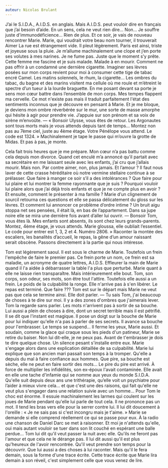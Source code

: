 ```yaml
---
auteur: Nicolas Brulant
---
```


J’ai le S.I.D.A., A.I.D.S. en anglais.
Mais A.I.D.S. peut vouloir dire en français que j’ai besoin d’aide. En un sens, cela ne veut rien dire...
Non… Je souffre juste d'immunodéficience… Rien de plus. Et ce soir, je vais de nouveau rencontrer Marie.
Marie, qui voudrait votre beau nom tourner, il trouverait Aimer
La rue est étrangement vide. Il pleut légèrement. Paris est ainsi, triste et joyeuse sous la pluie.
Je m’allume machinalement une clope et j’en porte ses volutes à mes narines. Je ne fume pas. Juste que le moment s’y prête. Cette femme me fascine et je suis malade. Malade à en mourir.
Comment ne pas offrir à un condamné une dernière cigarette. Imaginer ses lèvres posées sur mon corps revient pour moi à consumer cette tige de tabac encré Camel.
Les matins solennels, le rhum, la cigarette... Les ombres du tabac, du bagne et des marins visitent ma cellule où me roule et m’étreint le spectre d’un tueur à la lourde braguette.
En me posant devant sa porte je sens mon cœur battre dans l’ensemble de mon corps. Mes tempes flappent ma cervelle. Ce mot n'existe pas mais il traduit parfaitement l'état des sentiments inconnus que je découvre en pensant à Marie. Et je me bloque, je deviens mon ombre réverbérée sur le mur, une sorte de masse amorphe qui hésite à agir pour prendre vie.
J’appuie sur son prénom et sa voix de sirène m’envoûte.
— « Bonsoir Ulysse, vous êtes de retour. Les Argonautes sont tous morts mais je vous attends depuis tant de temps… Montez non pas au 7ème ciel, juste au 4ème étage. Votre Pénélope vous attend. Le code est 1324. »
Machinalement je tape le passe qui m’ouvre la grotte de Midas. Et pas à pas, je monte.

Cela fait trois heures que je me prépare. Mon cœur n’a pas battu comme cela depuis mon divorce. Quand cet enculé m’a annoncé qu’il partait avec sa secrétaire en me laissant seule avec les enfants, j’ai cru que j’allais mourir.
Mais non.
Par contre aimer, non, plus jamais.
Et l’amour ? Il faut nous laver de cette crasse héréditaire où notre vermine stellaire continue à se prélasser.
Que faire à manger ce soir s’il a des intolérances ? Que faire pour lui plaire et lui montrer la femme rayonnante que je suis ? Pourquoi vouloir lui plaire alors que j’ai déjà trois enfants et que je ne compte plus en avoir ? Et ensuite, comment le présenter à ma famille ?
Marie d’un clignement de sourcil retourna ces questions et elle se passa délicatement du gloss sur les lèvres.
Et comment lui annoncer ce problème d’ordre intime ?
Un bruit aigu stoppa net ses pensées, il était là, en bas de l’appartement.
Dans sa jupe noire elle se mira une dernière fois avant d’aller lui ouvrir.
— Bonsoir Tom, vous êtes là. Mes enfants sont absents, ils sont chez leurs grands-parents. Montez, 4ème étage, je vous attends. Marie gloussa, elle oubliait l’essentiel. Le code pour entrer est 1, 3, 2 et 4. Numéro 2806. »
Raconter la montée des escaliers, les banalités d’accueil, le repas, la gêne d’un amour naissant serait obscène. Passons directement à la partie qui nous intéresse.

Tom est légèrement saoul. Il est sous le charme de Marie. Toutefois un frein l'empêche de faire le premier pas. Ce frein porte un nom, ce frein est sa maladie, un acronyme de quatre lettres, A.I.D.S.
Effleurer la main de Marie quand il l'a aidée à débarrasser la table l'a plus que perturbé.
Marie quant à elle ne laisse rien transparaître. Mais intérieurement elle bout. Tom, son corps, son odeur, ses mots, son être tout l'attire. Toutefois elle aussi a un frein. Le poids de la culpabilité la ronge. Elle n'arrive pas à s'en libérer.
Le repas est terminé. Que faire ??? Tom est sur le départ mais Marie ne veut pas que cela se termine ainsi. Elle doit parler.
— Tu sais Tom, j'ai beaucoup de choses à te dire sur moi. Il y a des zones d'ombres que j'aimerais lever.
Tom la regarde sans parler. Les mots n'arrivent pas à sortir de sa bouche. Lui aussi a plein de choses à dire, dont un secret terrible mais il est pétrifié. Il se dit que l'instant est magique. Il pose un doigt sur la bouche de Marie pour lui indiquer qu'elle n'a pas à parler de ses secrets. Il avance sa bouche pour l'embrasser. Le temps se suspend... Il ferme les yeux, Marie aussi. Et soudain, comme la glace qui craque sous les pieds d'un patineur, Marie se retire du baiser.
Non lui dit-elle, je ne peux pas. Avant de t'embrasser je dois te dire quelque chose.
Un silence pesant s'installe entre eux.
Marie s'engage alors dans une explication détaillée de sa culpabilité.
Marie lui explique que son ancien mari passait son temps à la tromper.
Qu'elle a depuis du mal à faire confiance aux hommes.
Que pire, sa bouche est sèche, elle ne peut en faire sortir des mots...
Le pire du pire est arrivé. À force de multiplier les infidélités, son ex-époux l'avait contaminée.
Elle avait en elle une tache d'infamie qui se nomme aux yeux du monde S.I.D.A.
Qu'elle suit depuis deux ans une trithérapie, qu’elle voit un psychiatre pour l’aider à mieux vivre cela… et que c'est une des raisons, qui fait qu'elle ne veut plus s'engager dans une relation suivie avec un homme...
Pour Tom le choc est énorme. Il essuie machinalement les larmes qui coulent sur les joues de Marie pendant qu'elle lui parle de tout cela. Il ne prononce pas un mot.
Il tend les bras vers elle pour la serrer contre lui.
Il lui dit doucement à l'oreille : « Je ne sais pas si c'est incongru mais je t'aime. »
Marie se demande si elle comprend réellement ce qui se passe pour eux.
À la radio une chanson de Daniel Darc se met à raisonner.
Et moi je n'attends qu'elle, oui mais autant vouloir se tuer dans son lit couché en espérant une balle perdue...
Tom lui dit qu'il veut passer la nuit avec elle. Qu'ils ne feront pas l'amour et que cela ne le dérange pas. Il lui dit aussi qu'il est plus qu'heureux de l'avoir rencontrée. Qu'il veut prendre son temps pour la découvrir. Que lui aussi a des choses à lui raconter. Mais qu'il le fera demain, sous la forme d'une trace écrite.
Cette trace écrite que Marie lira demain à son réveil, c'est simplement celle que vous venez de lire.
